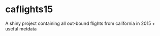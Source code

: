 # caflights15
A shiny project containing all out-bound flights from california in 2015 + useful metdata
